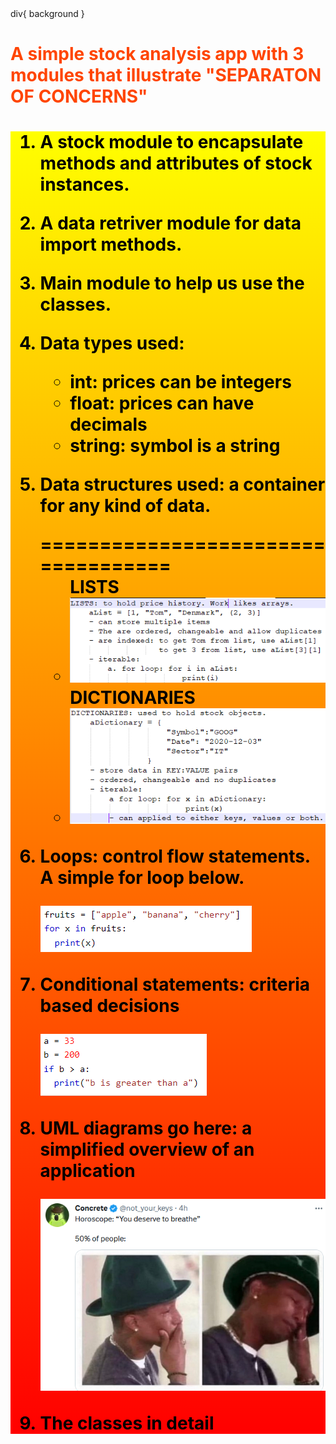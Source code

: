 <css>
    div{
        background
    }
</css>


<h1 style = "color:orangered">A simple stock analysis app with 3 modules that illustrate "SEPARATON OF CONCERNS"<h1>

<div style = "background:linear-gradient(0deg, red, yellow); color:black">

1. <p>A stock module to encapsulate methods and attributes of stock instances.</p>
2. <p>A data retriver module for  data import methods.</p> 
3. <p>Main module to help us use the classes.</p> 
4. <p>Data types used:</p> 
    <ul id = "list1">
    <li>int: prices can be integers</li>
    <li>float: prices can have decimals</li>
    <li>string: symbol is a string</li>
    </ul>
5. <p>Data structures used: a container for any kind of data.</p>
    ===================================
    <ul id = "list2">
    LISTS
    <li><img src ="img/lists.PNG"></img></li>
    DICTIONARIES
    <li><img src ="img/dictionaries.PNG"></img></li>
    </ul> 

6. <p>Loops: control flow statements. A simple for loop below.</p>
    <img src = "img/4loop.PNG"></img>
7. <p>Conditional statements: criteria based decisions</p>
    <img src = "img/conditional.PNG"></img>
8. <p>UML diagrams go here: a simplified overview of an application</p>
    <img src ="img/horoscope.PNG"></img>
9. <p>The classes in detail</p>
</div>
